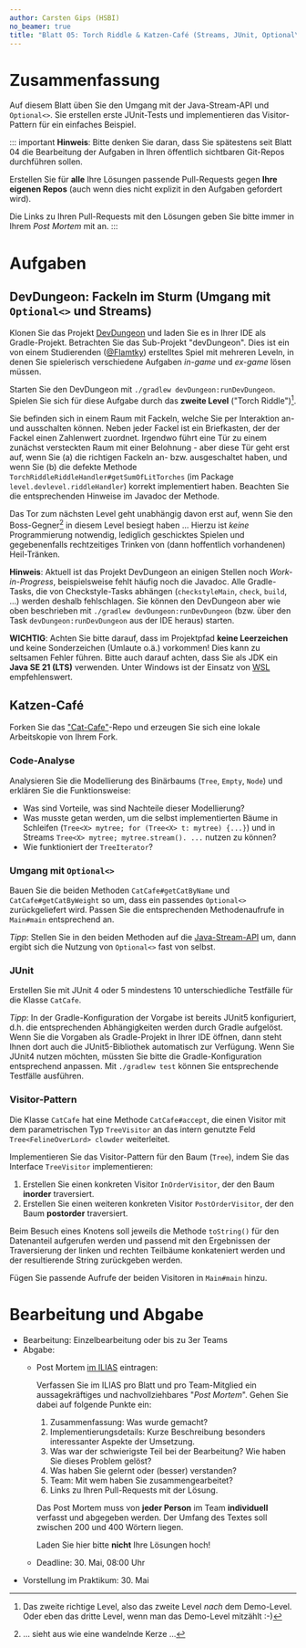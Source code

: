 ```yaml
---
author: Carsten Gips (HSBI)
no_beamer: true
title: "Blatt 05: Torch Riddle & Katzen-Café (Streams, JUnit, Optional\\<\\>, Visitor)"
---
```


# Zusammenfassung

Auf diesem Blatt üben Sie den Umgang mit der Java-Stream-API und `Optional<>`. Sie
erstellen erste JUnit-Tests und implementieren das Visitor-Pattern für ein einfaches
Beispiel.

::: important
**Hinweis**: Bitte denken Sie daran, dass Sie spätestens seit Blatt 04 die
Bearbeitung der Aufgaben in Ihren öffentlich sichtbaren Git-Repos durchführen sollen.

Erstellen Sie für **alle** Ihre Lösungen passende Pull-Requests gegen **Ihre eigenen
Repos** (auch wenn dies nicht explizit in den Aufgaben gefordert wird).

Die Links zu Ihren Pull-Requests mit den Lösungen geben Sie bitte immer in Ihrem
*Post Mortem* mit an.
:::

# Aufgaben

## DevDungeon: Fackeln im Sturm (Umgang mit `Optional<>` und Streams)

Klonen Sie das Projekt
[DevDungeon](https://github.com/Dungeon-CampusMinden/dev-dungeon) und laden Sie es in
Ihrer IDE als Gradle-Projekt. Betrachten Sie das Sub-Projekt "devDungeon". Dies ist
ein von einem Studierenden ([\@Flamtky](https://github.com/Flamtky)) erstelltes Spiel
mit mehreren Leveln, in denen Sie spielerisch verschiedene Aufgaben *in-game* und
*ex-game* lösen müssen.

Starten Sie den DevDungeon mit `./gradlew devDungeon:runDevDungeon`. Spielen Sie sich
für diese Aufgabe durch das **zweite Level** ("Torch Riddle")[^1].

Sie befinden sich in einem Raum mit Fackeln, welche Sie per Interaktion an- und
ausschalten können. Neben jeder Fackel ist ein Briefkasten, der der Fackel einen
Zahlenwert zuordnet. Irgendwo führt eine Tür zu einem zunächst versteckten Raum mit
einer Belohnung - aber diese Tür geht erst auf, wenn Sie (a) die richtigen Fackeln
an- bzw. ausgeschaltet haben, und wenn Sie (b) die defekte Methode
`TorchRiddleRiddleHandler#getSumOfLitTorches` (im Package
`level.devlevel.riddleHandler`) korrekt implementiert haben. Beachten Sie die
entsprechenden Hinweise im Javadoc der Methode.

Das Tor zum nächsten Level geht unabhängig davon erst auf, wenn Sie den
Boss-Gegner[^2] in diesem Level besiegt haben ... Hierzu ist *keine* Programmierung
notwendig, lediglich geschicktes Spielen und gegebenenfalls rechtzeitiges Trinken von
(dann hoffentlich vorhandenen) Heil-Tränken.

**Hinweis**: Aktuell ist das Projekt DevDungeon an einigen Stellen noch
*Work-in-Progress*, beispielsweise fehlt häufig noch die Javadoc. Alle Gradle-Tasks,
die von Checkstyle-Tasks abhängen (`checkstyleMain`, `check`, `build`, ...) werden
deshalb fehlschlagen. Sie können den DevDungeon aber wie oben beschrieben mit
`./gradlew devDungeon:runDevDungeon` (bzw. über den Task `devDungeon:runDevDungeon`
aus der IDE heraus) starten.

**WICHTIG**: Achten Sie bitte darauf, dass im Projektpfad **keine Leerzeichen** und
keine Sonderzeichen (Umlaute o.ä.) vorkommen! Dies kann zu seltsamen Fehler führen.
Bitte auch darauf achten, dass Sie als JDK ein **Java SE 21 (LTS)** verwenden. Unter
Windows ist der Einsatz von
[WSL](https://learn.microsoft.com/en-us/windows/wsl/install) empfehlenswert.

## Katzen-Café

Forken Sie das
["Cat-Cafe"](https://github.com/Programmiermethoden-CampusMinden/prog2_ybel_catcafe)-Repo
und erzeugen Sie sich eine lokale Arbeitskopie von Ihrem Fork.

### Code-Analyse

Analysieren Sie die Modellierung des Binärbaums (`Tree`, `Empty`, `Node`) und
erklären Sie die Funktionsweise:

-   Was sind Vorteile, was sind Nachteile dieser Modellierung?
-   Was musste getan werden, um die selbst implementierten Bäume in Schleifen
    (`Tree<X> mytree; for (Tree<X> t: mytree) {...}`) und in Streams
    `Tree<X> mytree; mytree.stream(). ...` nutzen zu können?
-   Wie funktioniert der `TreeIterator`?

### Umgang mit `Optional<>`

Bauen Sie die beiden Methoden `CatCafe#getCatByName` und `CatCafe#getCatByWeight` so
um, dass ein passendes `Optional<>` zurückgeliefert wird. Passen Sie die
entsprechenden Methodenaufrufe in `Main#main` entsprechend an.

*Tipp*: Stellen Sie in den beiden Methoden auf die
[Java-Stream-API](https://dev.java/learn/api/streams/) um, dann ergibt sich die
Nutzung von `Optional<>` fast von selbst.

### JUnit

Erstellen Sie mit JUnit 4 oder 5 mindestens 10 unterschiedliche Testfälle für die
Klasse `CatCafe`.

*Tipp*: In der Gradle-Konfiguration der Vorgabe ist bereits JUnit5 konfiguriert, d.h.
die entsprechenden Abhängigkeiten werden durch Gradle aufgelöst. Wenn Sie die
Vorgaben als Gradle-Projekt in Ihrer IDE öffnen, dann steht Ihnen dort auch die
JUnit5-Bibliothek automatisch zur Verfügung. Wenn Sie JUnit4 nutzen möchten, müssten
Sie bitte die Gradle-Konfiguration entsprechend anpassen. Mit `./gradlew test` können
Sie entsprechende Testfälle ausführen.

### Visitor-Pattern

Die Klasse `CatCafe` hat eine Methode `CatCafe#accept`, die einen Visitor mit dem
parametrischen Typ `TreeVisitor` an das intern genutzte Feld
`Tree<FelineOverLord> clowder` weiterleitet.

Implementieren Sie das Visitor-Pattern für den Baum (`Tree`), indem Sie das Interface
`TreeVisitor` implementieren:

1.  Erstellen Sie einen konkreten Visitor `InOrderVisitor`, der den Baum **inorder**
    traversiert.
2.  Erstellen Sie einen weiteren konkreten Visitor `PostOrderVisitor`, der den Baum
    **postorder** traversiert.

Beim Besuch eines Knotens soll jeweils die Methode `toString()` für den Datenanteil
aufgerufen werden und passend mit den Ergebnissen der Traversierung der linken und
rechten Teilbäume konkateniert werden und der resultierende String zurückgeben
werden.

Fügen Sie passende Aufrufe der beiden Visitoren in `Main#main` hinzu.

# Bearbeitung und Abgabe

-   Bearbeitung: Einzelbearbeitung oder bis zu 3er Teams
-   Abgabe:
    -   Post Mortem [im
        ILIAS](https://www.hsbi.de/elearning/goto.php?target=exc_1514856&client_id=FH-Bielefeld)
        eintragen:

        Verfassen Sie im ILIAS pro Blatt und pro Team-Mitglied ein aussagekräftiges
        und nachvollziehbares "*Post Mortem*". Gehen Sie dabei auf folgende Punkte
        ein:

        1.  Zusammenfassung: Was wurde gemacht?
        2.  Implementierungsdetails: Kurze Beschreibung besonders interessanter
            Aspekte der Umsetzung.
        3.  Was war der schwierigste Teil bei der Bearbeitung? Wie haben Sie dieses
            Problem gelöst?
        4.  Was haben Sie gelernt oder (besser) verstanden?
        5.  Team: Mit wem haben Sie zusammengearbeitet?
        6.  Links zu Ihren Pull-Requests mit der Lösung.

        Das Post Mortem muss von **jeder Person** im Team **individuell** verfasst
        und abgegeben werden. Der Umfang des Textes soll zwischen 200 und 400 Wörtern
        liegen.

        Laden Sie hier bitte **nicht** Ihre Lösungen hoch!

    -   Deadline: 30. Mai, 08:00 Uhr
-   Vorstellung im Praktikum: 30. Mai

[^1]: Das zweite richtige Level, also das zweite Level *nach* dem Demo-Level. Oder
    eben das dritte Level, wenn man das Demo-Level mitzählt :-)

[^2]: ... sieht aus wie eine wandelnde Kerze ...
